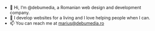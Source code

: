 - 👋 Hi, I’m @debumedia, a Romanian web design and development company.
- 👀 I develop websites for a living and I love helping people when I can.
- 📫 You can reach me at marius@debumedia.ro

<!---
debumedia/debumedia is a ✨ special ✨ repository because its `README.md` (this file) appears on your GitHub profile.
You can click the Preview link to take a look at your changes.
--->
